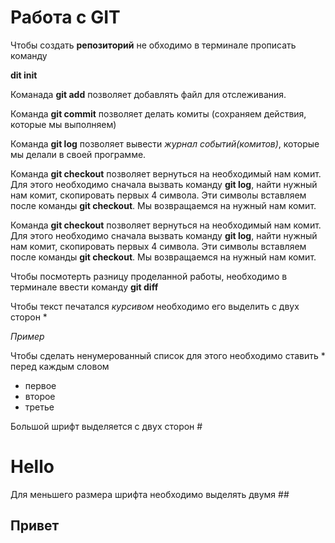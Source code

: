 # Работа с GIT #

Чтобы создать **репозиторий** не обходимо в терминале прописать команду 

**dit init**

Команада **git add** позволяет добавлять файл для отслеживания.

Команда **git commit** позволяет делать комиты (сохраняем действия, которые мы выполняем)

Команда **git log** позволяет вывести *журнал событий(комитов)*, которые мы делали в своей программе.

Команда **git checkout** позволяет вернуться на необходимый нам комит. Для этого необходимо сначала вызвать команду **git log**, найти нужный нам комит, скопировать первых 4 символа. Эти символы вставляем после команды **git checkout**. Мы возвращаемся на нужный нам комит. 

Команда **git checkout** позволяет вернуться на необходимый нам комит. Для этого необходимо сначала вызвать команду **git log**, найти нужный нам комит, скопировать первых 4 символа. Эти символы вставляем после команды **git checkout**. Мы возвращаемся на нужный нам комит.

Чтобы посмотерть разницу проделанной работы, необходимо в терминале ввести команду **git diff**

Чтобы текст печатался *курсивом* необходимо его выделить с двух сторон *

*Пример*

Чтобы сделать ненумерованный список для этого необходимо ставить * перед каждым словом
* первое
* второе
* третье

Большой шрифт выделяется с двух сторон #
# Hello #

Для меньшего размера шрифта необходимо выделять двумя ##

## Привет ##

